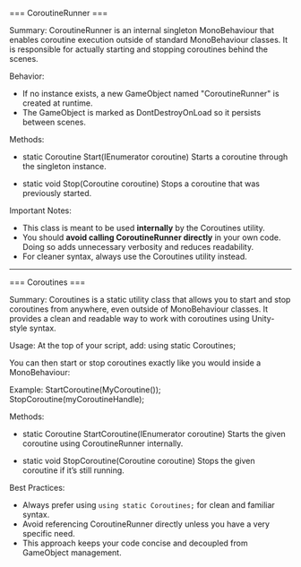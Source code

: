=== CoroutineRunner ===

Summary:
CoroutineRunner is an internal singleton MonoBehaviour that enables coroutine execution
outside of standard MonoBehaviour classes. It is responsible for actually starting and
stopping coroutines behind the scenes.

Behavior:
- If no instance exists, a new GameObject named "CoroutineRunner" is created at runtime.
- The GameObject is marked as DontDestroyOnLoad so it persists between scenes.

Methods:
- static Coroutine Start(IEnumerator coroutine)
  Starts a coroutine through the singleton instance.

- static void Stop(Coroutine coroutine)
  Stops a coroutine that was previously started.

Important Notes:
- This class is meant to be used **internally** by the Coroutines utility.
- You should **avoid calling CoroutineRunner directly** in your own code.
  Doing so adds unnecessary verbosity and reduces readability.
- For cleaner syntax, always use the Coroutines utility instead.

---

=== Coroutines ===

Summary:
Coroutines is a static utility class that allows you to start and stop coroutines from anywhere,
even outside of MonoBehaviour classes. It provides a clean and readable way to work with coroutines
using Unity-style syntax.

Usage:
At the top of your script, add:
using static Coroutines;

You can then start or stop coroutines exactly like you would inside a MonoBehaviour:

Example:
StartCoroutine(MyCoroutine());
StopCoroutine(myCoroutineHandle);

Methods:
- static Coroutine StartCoroutine(IEnumerator coroutine)
  Starts the given coroutine using CoroutineRunner internally.

- static void StopCoroutine(Coroutine coroutine)
  Stops the given coroutine if it’s still running.

Best Practices:
- Always prefer using `using static Coroutines;` for clean and familiar syntax.
- Avoid referencing CoroutineRunner directly unless you have a very specific need.
- This approach keeps your code concise and decoupled from GameObject management.
